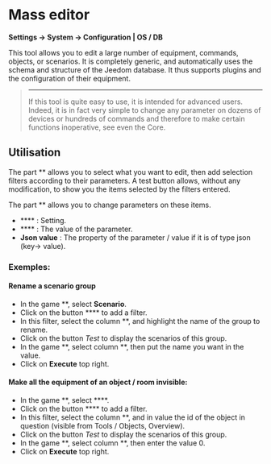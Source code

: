 # Mass editor
**Settings → System → Configuration | OS / DB**

This tool allows you to edit a large number of equipment, commands, objects, or scenarios. It is completely generic, and automatically uses the schema and structure of the Jeedom database. It thus supports plugins and the configuration of their equipment.

> ****
>
> If this tool is quite easy to use, it is intended for advanced users. Indeed, it is in fact very simple to change any parameter on dozens of devices or hundreds of commands and therefore to make certain functions inoperative, see even the Core.

## Utilisation

The part ** allows you to select what you want to edit, then add selection filters according to their parameters. A test button allows, without any modification, to show you the items selected by the filters entered.

The part ** allows you to change parameters on these items.

- **** : Setting.
- **** : The value of the parameter.
- **Json value** : The property of the parameter / value if it is of type json (key-> value).

### Exemples:

#### Rename a scenario group

- In the game **, select **Scenario**.
- Click on the button **** to add a filter.
- In this filter, select the column **, and highlight the name of the group to rename.
- Click on the button *Test* to display the scenarios of this group.
- In the game **, select column **, then put the name you want in the value.
- Click on **Execute** top right.

#### Make all the equipment of an object / room invisible:

- In the game **, select ****.
- Click on the button **** to add a filter.
- In this filter, select the column **, and in value the id of the object in question (visible from Tools / Objects, Overview).
- Click on the button *Test* to display the scenarios of this group.
- In the game **, select column **, then enter the value 0.
- Click on **Execute** top right.